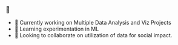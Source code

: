 ### 👋

- 🔭 Currently working on Multiple Data Analysis and Viz Projects
- 🌱 Learning experimentation in ML
- 👯 Looking to collaborate on utilization of data for social impact.
